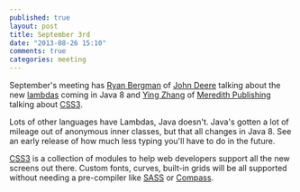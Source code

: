 ```yaml
---
published: true
layout: post
title: September 3rd
date: "2013-08-26 15:10"
comments: true
categories: meeting
---
```


September's meeting has [Ryan Bergman] of [John Deere] talking about the new [lambdas] coming in Java 8 and [Ying Zhang] of [Meredith Publishing] talking about [CSS3].

Lots of other languages have Lambdas, Java doesn't. Java's gotten a lot of mileage out of anonymous inner classes, but that all changes in Java 8. See an early release of how much less typing you'll have to do in the future.

[CSS3] is a collection of modules to help web developers support all the new screens out there. Custom fonts, curves, built-in grids will be all supported without needing a pre-compiler like [SASS] or [Compass]. 

[Meredith Publishing]: http://www.meredith.com/
[Ying Zhang]: http://pure-essence.net/
[Ryan Bergman]: https://twitter.com/ryber
[lambdas]: http://zeroturnaround.com/rebellabs/java-8-the-first-taste-of-lambdas/#!/
[John Deere]: http://scalingsoftwareagilityblog.com/john-deeres-isg-gets-results/
[CSS3]: http://www.w3.org/Style/CSS/specs#namespace
[SASS]: http://sass-lang.com/
[Compass]: http://compass-style.org/
